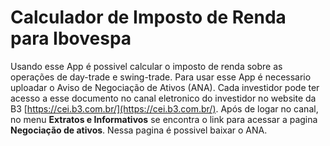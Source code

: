 # Calculador de Imposto de Renda para Ibovespa
Usando esse App é possivel calcular o imposto de renda sobre as operações de day-trade e swing-trade. Para usar esse App é necessario uploadar o Aviso de Negociação de Ativos (ANA). Cada investidor pode ter acesso a esse documento no canal eletronico do investidor no website da B3 [https://cei.b3.com.br/](https://cei.b3.com.br/). Após de logar no canal, no menu **Extratos e Informativos** se encontra o link para acessar a pagina **Negociação de ativos**. Nessa pagina é possivel baixar o ANA.
